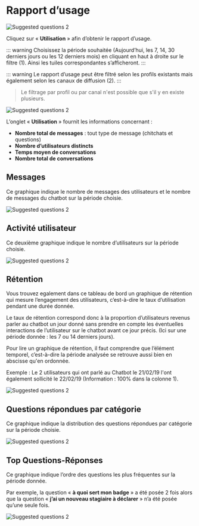 # Rapport d’usage

<div class="image_center">
  <img :src="$withBase('/assets/img/fr/tableaux_de_bord/usage1.png')" alt="Suggested questions 2">
</div>

Cliquez sur « **Utilisation** » afin d’obtenir le rapport d’usage.

::: warning
Choisissez la période souhaitée (Aujourd’hui, les 7, 14, 30 derniers jours ou les 12 derniers mois) en cliquant en haut à droite sur le filtre (1). Ainsi les tuiles correspondantes s’afficheront.
:::

::: warning
Le rapport d’usage peut être filtré selon les profils existants mais également selon les canaux de diffusion (2).
:::

>Le filtrage par profil ou par canal n'est possible que s'il y en existe plusieurs.

<div class="image_center">
  <img :src="$withBase('/assets/img/fr/tableaux_de_bord/usage2.png')" alt="Suggested questions 2">
</div>



L’onglet « **Utilisation** » fournit les informations concernant :

-   **Nombre total de messages** : tout type de message (chitchats et questions)
-   **Nombre d’utilisateurs distincts**
-   **Temps moyen de conversations**
-   **Nombre total de conversations**






**Messages**
---------------

Ce graphique indique le nombre de messages des utilisateurs et le nombre de messages du chatbot sur la période choisie.

<div class="image_center">
  <img :src="$withBase('/assets/img/fr/tableaux_de_bord/usage3.png')" alt="Suggested questions 2">
</div>



**Activité utilisateur**
-----------------------


Ce deuxième graphique indique le nombre d’utilisateurs sur la période choisie.

<div class="image_center">
  <img :src="$withBase('/assets/img/fr/tableaux_de_bord/usage4.png')" alt="Suggested questions 2">
</div>




**Rétention**
----------------


Vous trouvez egalement dans ce tableau de bord un graphique de rétention qui mesure l’engagement des utilisateurs, c’est-à-dire le taux d’utilisation pendant une durée donnée.

Le taux de rétention correspond donc à la proportion d’utilisateurs revenus parler au chatbot un jour donné sans prendre en compte les éventuelles interactions de l’utilisateur sur le chatbot avant ce jour précis. (Ici sur une période donnée : les 7 ou 14 derniers jours).

Pour lire un graphique de rétention, il faut comprendre que l’élément temporel, c’est-à-dire la période analysée se retrouve aussi bien en abscisse qu'en ordonnée.

Exemple : Le 2 utilisateurs qui ont parlé au Chatbot le 21/02/19 l'ont également sollicité le 22/02/19 (Information : 100% dans la colonne 1).

<div class="image_center">
  <img :src="$withBase('/assets/img/fr/tableaux_de_bord/usage5.png')" alt="Suggested questions 2">
</div>




**Questions répondues par catégorie**
---------------------------


Ce graphique indique la distribution des questions répondues par catégorie sur la période choisie.

<div class="image_center">
  <img :src="$withBase('/assets/img/fr/tableaux_de_bord/usage6.png')" alt="Suggested questions 2">
</div>




**Top Questions-Réponses**
--------------------------


Ce graphique indique l’ordre des questions les plus fréquentes sur la période donnée.

Par exemple, la question « **à quoi sert mon badge** » a été posée 2 fois alors que la question « **j’ai un nouveau stagiaire à déclarer** » n’a été posée qu’une seule fois.

<div class="image_center">
  <img :src="$withBase('/assets/img/fr/tableaux_de_bord/usage7.png')" alt="Suggested questions 2">
</div>

